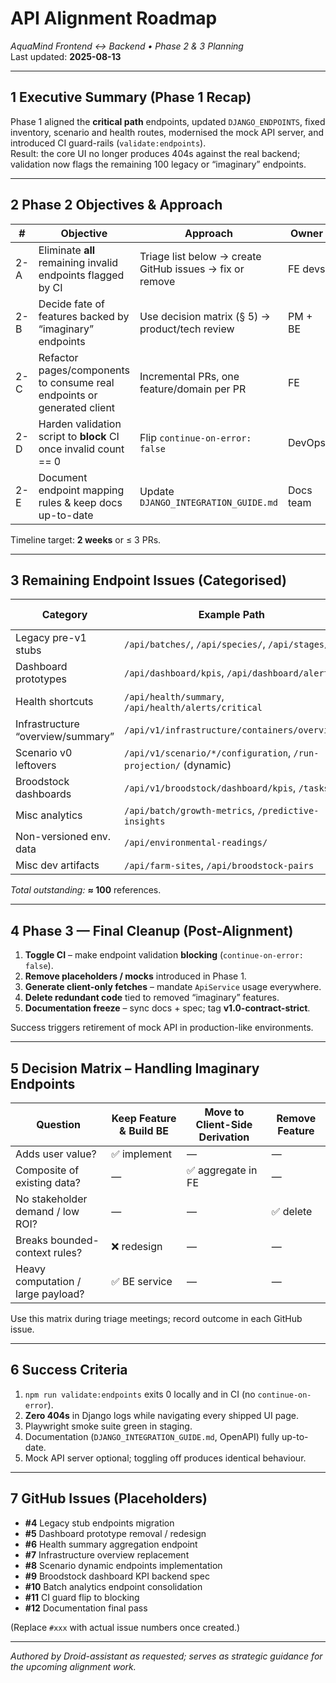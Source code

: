# API Alignment Roadmap  
_AquaMind Frontend ↔ Backend • Phase 2 & 3 Planning_  
Last updated: **2025-08-13**

---

## 1  Executive Summary (Phase 1 Recap)
Phase 1 aligned the **critical path** endpoints, updated `DJANGO_ENDPOINTS`, fixed inventory, scenario and health routes, modernised the mock API server, and introduced CI guard-rails (`validate:endpoints`).  
Result: the core UI no longer produces 404s against the real backend; validation now flags the remaining 100 legacy or “imaginary” endpoints.

---

## 2  Phase 2 Objectives & Approach
| # | Objective | Approach | Owner |
|---|-----------|----------|-------|
| 2-A | Eliminate **all** remaining invalid endpoints flagged by CI | Triage list below → create GitHub issues → fix or remove | FE devs |
| 2-B | Decide fate of features backed by “imaginary” endpoints | Use decision matrix (§ 5) → product/tech review | PM + BE |
| 2-C | Refactor pages/components to consume real endpoints or generated client | Incremental PRs, one feature/domain per PR | FE |
| 2-D | Harden validation script to **block** CI once invalid count == 0 | Flip `continue-on-error: false` | DevOps |
| 2-E | Document endpoint mapping rules & keep docs up-to-date | Update `DJANGO_INTEGRATION_GUIDE.md` | Docs team |

Timeline target: **2 weeks** or ≤ 3 PRs.

---

## 3  Remaining Endpoint Issues (Categorised)

| Category | Example Path | Count | Recommended Action | GH Issue |
|----------|--------------|-------|--------------------|----------|
| Legacy pre-v1 stubs | `/api/batches/`, `/api/species/`, `/api/stages/` | 30 | Prefix with `/api/v1/batch/*` or `/api/v1/infrastructure/*` | #4 |
| Dashboard prototypes | `/api/dashboard/kpis`, `/api/dashboard/alerts` | 10 | ① Drop for now _or_ ② create BE spec | #5 |
| Health shortcuts | `/api/health/summary`, `/api/health/alerts/critical` | 8 | Map to granular health endpoints or implement aggregator viewset | #6 |
| Infrastructure “overview/summary” | `/api/v1/infrastructure/containers/overview` | 6 | Replace by client-side aggregate query; remove endpoint | #7 |
| Scenario v0 leftovers | `/api/v1/scenario/*/configuration`, `/run-projection/` (dynamic) | 12 | Confirm with BE; likely genuine → implement | #8 |
| Broodstock dashboards | `/api/v1/broodstock/dashboard/kpis`, `/tasks/` | 9 | Defer to future BE roadmap; hide UI cards | #9 |
| Misc analytics | `/api/batch/growth-metrics`, `/predictive-insights` | 12 | Evaluate need; possibly move to `/api/v1/batch/batches/{id}/…` | #10 |
| Non-versioned env. data | `/api/environmental-readings/` | 3 | Use `/api/v1/environmental/readings/` | #xxx |
| Misc dev artifacts | `/api/farm-sites`, `/api/broodstock-pairs` | 10 | Remove or open BE ticket | #xxx |

_Total outstanding:_ **≈ 100** references.

---

## 4  Phase 3 — Final Cleanup (Post-Alignment)

1. **Toggle CI** – make endpoint validation **blocking** (`continue-on-error: false`).
2. **Remove placeholders / mocks** introduced in Phase 1.
3. **Generate client-only fetches** – mandate `ApiService` usage everywhere.
4. **Delete redundant code** tied to removed “imaginary” features.
5. **Documentation freeze** – sync docs + spec; tag **v1.0-contract-strict**.

Success triggers retirement of mock API in production-like environments.

---

## 5  Decision Matrix – Handling Imaginary Endpoints

| Question | Keep Feature & Build BE | Move to Client-Side Derivation | Remove Feature |
|----------|------------------------|-------------------------------|----------------|
| Adds user value? | ✅ implement | — | — |
| Composite of existing data? | — | ✅ aggregate in FE | — |
| No stakeholder demand / low ROI? | — | — | ✅ delete |
| Breaks bounded-context rules? | ❌ redesign | — | — |
| Heavy computation / large payload? | ✅ BE service | — | — |

Use this matrix during triage meetings; record outcome in each GitHub issue.

---

## 6  Success Criteria

1. `npm run validate:endpoints` exits 0 locally and in CI (no `continue-on-error`).
2. **Zero 404s** in Django logs while navigating every shipped UI page.
3. Playwright smoke suite green in staging.
4. Documentation (`DJANGO_INTEGRATION_GUIDE.md`, OpenAPI) fully up-to-date.
5. Mock API server optional; toggling off produces identical behaviour.

---

## 7  GitHub Issues (Placeholders)

* **#4** Legacy stub endpoints migration
* **#5** Dashboard prototype removal / redesign
* **#6** Health summary aggregation endpoint
* **#7** Infrastructure overview replacement
* **#8** Scenario dynamic endpoints implementation
* **#9** Broodstock dashboard KPI backend spec
* **#10** Batch analytics endpoint consolidation
* **#11** CI guard flip to blocking
* **#12** Documentation final pass

(Replace `#xxx` with actual issue numbers once created.)

---

_Authored by Droid-assistant as requested; serves as strategic guidance for the upcoming alignment work._  
